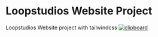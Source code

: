 # Loopstudios Website Project

Loopstudios Website project with tailwindcss
<a target="_blank" href="https://github.com/YoonCode/loopstudios-website/edit/master/images/loopstudios.png">
<img src="https://raw.githubusercontent.com/YoonCode/loopstudios-website/master/images/loopstudios.png" alt="clipboard" style="max-width:100%" />
</a>
